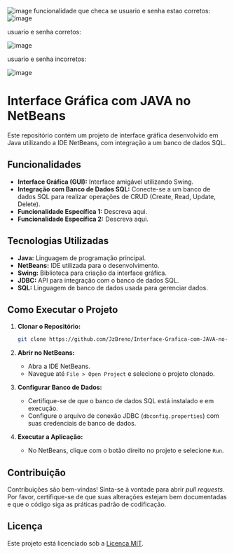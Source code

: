 ![image](https://github.com/user-attachments/assets/e5995852-b332-406c-935a-03bdef4237fb)
funcionalidade que checa se usuario e senha estao corretos:
![image](https://github.com/user-attachments/assets/8f8bf11f-25d3-4475-b321-ea03b9a09198)

usuario e senha corretos:

![image](https://github.com/user-attachments/assets/a10e1a2a-3b9c-40a6-84ef-aa46068e7a72)

usuario e senha incorretos:

![image](https://github.com/user-attachments/assets/5c308993-8fd7-4be1-bb1d-72caef9eca6a)

# Interface Gráfica com JAVA no NetBeans

Este repositório contém um projeto de interface gráfica desenvolvido em Java utilizando a IDE NetBeans, com integração a um banco de dados SQL.

## Funcionalidades

- **Interface Gráfica (GUI):** Interface amigável utilizando Swing.
- **Integração com Banco de Dados SQL:** Conecte-se a um banco de dados SQL para realizar operações de CRUD (Create, Read, Update, Delete).
- **Funcionalidade Específica 1:** Descreva aqui.
- **Funcionalidade Específica 2:** Descreva aqui.

## Tecnologias Utilizadas

- **Java:** Linguagem de programação principal.
- **NetBeans:** IDE utilizada para o desenvolvimento.
- **Swing:** Biblioteca para criação da interface gráfica.
- **JDBC:** API para integração com o banco de dados SQL.
- **SQL:** Linguagem de banco de dados usada para gerenciar dados.

## Como Executar o Projeto

1. **Clonar o Repositório:**

   ```bash
   git clone https://github.com/JzBreno/Interface-Grafica-com-JAVA-no-NetBeans.git
   ```

2. **Abrir no NetBeans:**
   - Abra a IDE NetBeans.
   - Navegue até `File > Open Project` e selecione o projeto clonado.

3. **Configurar Banco de Dados:**
   - Certifique-se de que o banco de dados SQL está instalado e em execução.
   - Configure o arquivo de conexão JDBC (`dbconfig.properties`) com suas credenciais de banco de dados.

4. **Executar a Aplicação:**
   - No NetBeans, clique com o botão direito no projeto e selecione `Run`.

## Contribuição

Contribuições são bem-vindas! Sinta-se à vontade para abrir _pull requests_. Por favor, certifique-se de que suas alterações estejam bem documentadas e que o código siga as práticas padrão de codificação.

## Licença

Este projeto está licenciado sob a [Licença MIT](LICENSE).

